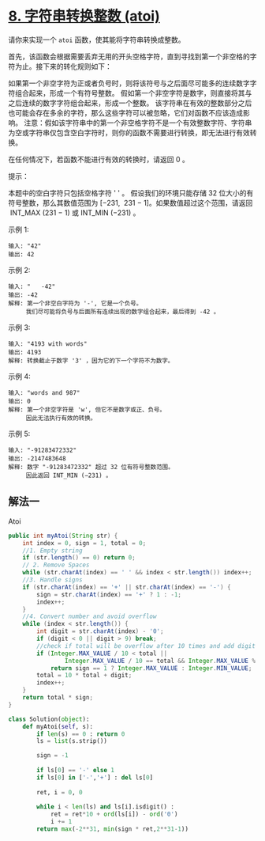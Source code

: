 # [8. 字符串转换整数 (atoi)](https://leetcode-cn.com/problems/string-to-integer-atoi/)

请你来实现一个 `atoi` 函数，使其能将字符串转换成整数。

首先，该函数会根据需要丢弃无用的开头空格字符，直到寻找到第一个非空格的字符为止。接下来的转化规则如下：

如果第一个非空字符为正或者负号时，则将该符号与之后面尽可能多的连续数字字符组合起来，形成一个有符号整数。
假如第一个非空字符是数字，则直接将其与之后连续的数字字符组合起来，形成一个整数。
该字符串在有效的整数部分之后也可能会存在多余的字符，那么这些字符可以被忽略，它们对函数不应该造成影响。
注意：假如该字符串中的第一个非空格字符不是一个有效整数字符、字符串为空或字符串仅包含空白字符时，则你的函数不需要进行转换，即无法进行有效转换。

在任何情况下，若函数不能进行有效的转换时，请返回 0 。

提示：

本题中的空白字符只包括空格字符 ' ' 。
假设我们的环境只能存储 32 位大小的有符号整数，那么其数值范围为 [−231,  231 − 1]。如果数值超过这个范围，请返回  INT_MAX (231 − 1) 或 INT_MIN (−231) 。
 

示例 1:

```
输入: "42"
输出: 42
```

示例 2:

```
输入: "   -42"
输出: -42
解释: 第一个非空白字符为 '-', 它是一个负号。
     我们尽可能将负号与后面所有连续出现的数字组合起来，最后得到 -42 。
```

示例 3:

```
输入: "4193 with words"
输出: 4193
解释: 转换截止于数字 '3' ，因为它的下一个字符不为数字。
```

示例 4:

```
输入: "words and 987"
输出: 0
解释: 第一个非空字符是 'w', 但它不是数字或正、负号。
     因此无法执行有效的转换。
```

示例 5:

```
输入: "-91283472332"
输出: -2147483648
解释: 数字 "-91283472332" 超过 32 位有符号整数范围。 
     因此返回 INT_MIN (−231) 。
```

## 解法一

Atoi

```Java
public int myAtoi(String str) {
    int index = 0, sign = 1, total = 0;
    //1. Empty string
    if (str.length() == 0) return 0;
    // 2. Remove Spaces
    while (str.charAt(index) == ' ' && index < str.length()) index++;
    //3. Handle signs
    if (str.charAt(index) == '+' || str.charAt(index) == '-') {
        sign = str.charAt(index) == '+' ? 1 : -1;
        index++;
    }
    //4. Convert number and avoid overflow
    while (index < str.length()) {
        int digit = str.charAt(index) - '0';
        if (digit < 0 || digit > 9) break;
        //check if total will be overflow after 10 times and add digit
        if (Integer.MAX_VALUE / 10 < total ||
                Integer.MAX_VALUE / 10 == total && Integer.MAX_VALUE % 10 < digit)
            return sign == 1 ? Integer.MAX_VALUE : Integer.MIN_VALUE;
        total = 10 * total + digit;
        index++;
    }
    return total * sign;
}
```

```python
class Solution(object): 
    def myAtoi(self, s):
        if len(s) == 0 : return 0 
        ls = list(s.strip())

        sign = -1 
        
        if ls[0] == '-' else 1 
        if ls[0] in ['-','+'] : del ls[0] 
        
        ret, i = 0, 0
        
        while i < len(ls) and ls[i].isdigit() : 
            ret = ret*10 + ord(ls[i]) - ord('0') 
            i += 1
        return max(-2**31, min(sign * ret,2**31-1))
```